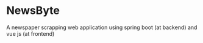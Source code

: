 # NewsByte
A newspaper scrapping web application using spring boot (at backend) and vue js (at frontend)
